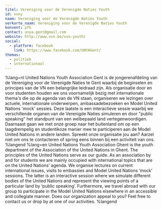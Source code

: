```yaml
---
titel: Vereniging voor de Verenigde Naties Youth
id: vvny
naam: Vereniging voor de Verenigde Naties Youth
verkorte_naam: Vereniging voor de Verenigde Naties Youth
konvent: pfk
contact: unya.gent@gmail.com
website: http://www.vvn.be/vvn-youth/
social:
  - platform: facebook
    link: https://www.facebook.com/UNYAGent/
themas:
  - politiek
  - internationaal
---
```


%lang=nl United Nations Youth Association Gent is de jongerenafdeling van de Vereniging voor de Verenigde Naties te Gent waarbij de beginselen en principes van de VN een belangrijke leidraad zijn.
Als organisatie door en voor studenten houden we ons voornamelijk bezig met internationale thema's die op de agenda van de VN staan, organiseren we lezingen over actuele, internationale onderwerpen, ambassadebezoeken en Model United Nations 'mock' sessies.
Deze laatste is een interactieve sessie waarbij we verschillende organen van de Verenigde Naties simuleren en door "public speaking" het standpunt van een welbepaald land vertegenwoordigen.
Daarnaast gaan we met onze groep naar het buitenland om op een laagdrempelig en studentikoze manier mee te participeren aan de Model United Nations in andere landen.
Spreekt onze organisatie jou aan? Aarzel niet om ons te contacteren of spring eens binnen bij een activiteit van ons. %langend %lang=en United Nations Youth Association Ghent is the youth department of the Association of the United Nations in Ghent. The principles of the United Nations serve as our guide. As an association by and for students we are mainly occupied with international topics that are on the United Nations’ agenda. We organise lectures on current international issues, visits to embassies and Model United Nations ‘mock’ sessions. The latter is an interactive session where we simulate different bodies of the United Nations and represent the viewing points of a particular land by ‘public speaking’. Furthermore, we travel abroad with our group to participate in the Model United Nations elsewhere in an accessible and collegiate manner. Does our organization appeal to you? Feel free to contact us or drop by at one of our activities. %langend
